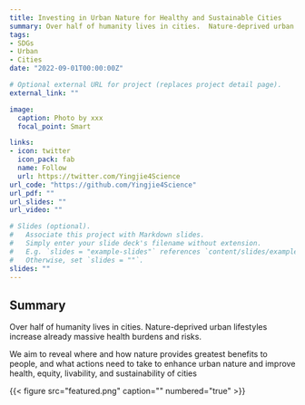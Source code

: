 ```yaml
---
title: Investing in Urban Nature for Healthy and Sustainable Cities
summary: Over half of humanity lives in cities.  Nature-deprived urban lifestyles increase already massive health burdens and risks. We aim to reveal where and how nature provides greatest benefits to people, and what actions need to take to enhance urban nature and improve health, equity, livability, and sustainability of cities. 
tags:
- SDGs
- Urban
- Cities
date: "2022-09-01T00:00:00Z"

# Optional external URL for project (replaces project detail page).
external_link: ""

image:
  caption: Photo by xxx
  focal_point: Smart

links:
- icon: twitter
  icon_pack: fab
  name: Follow
  url: https://twitter.com/Yingjie4Science
url_code: "https://github.com/Yingjie4Science"
url_pdf: ""
url_slides: ""
url_video: ""

# Slides (optional).
#   Associate this project with Markdown slides.
#   Simply enter your slide deck's filename without extension.
#   E.g. `slides = "example-slides"` references `content/slides/example-slides.md`.
#   Otherwise, set `slides = ""`.
slides: ""
---
```


## Summary

  Over half of humanity lives in cities.  Nature-deprived urban lifestyles increase already massive health burdens and risks. 
  
  We aim to reveal where and how nature provides greatest benefits to people, and what actions need to take to enhance urban nature and improve health, equity, livability, and sustainability of cities

{{< figure src="featured.png" caption="" numbered="true" >}}


